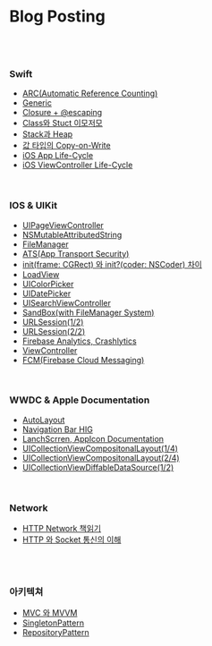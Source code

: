 # Blog Posting





<br/><br/>

### Swift

* [ARC(Automatic Reference Counting)](https://github.com/haha1haka/iOS-Topics/issues/4)
* [Generic](https://github.com/haha1haka/iOS-Topics/issues/21)
* [Closure + @escaping](https://github.com/haha1haka/iOS-Topics/issues/8)
* [Class와 Stuct 이모저모](https://github.com/haha1haka/Tech-Blog/issues/32)
* [Stack과 Heap](https://github.com/haha1haka/Tech-Blog/issues/33)
* [값 타입의 Copy-on-Write](https://github.com/haha1haka/Tech-Blog/issues/34)
* [iOS App Life-Cycle](https://github.com/haha1haka/Tech-Blog/issues/35)
* [iOS ViewController Life-Cycle](https://github.com/haha1haka/Tech-Blog/issues/36)

<br/>

### IOS & UIKit



* [UIPageViewController](https://github.com/haha1haka/iOS-Topics/issues/23)
* [NSMutableAttributedString](https://github.com/haha1haka/iOS-Topics/issues/22)
* [FileManager](https://github.com/haha1haka/iOS-Topics/issues/19)
* [ATS(App Transport Security)](https://github.com/haha1haka/iOS-Topics/issues/28)
* [init(frame: CGRect) 와 init?(coder: NSCoder) 차이](https://github.com/haha1haka/iOS-Topics/issues/27) 
* [LoadView](https://github.com/haha1haka/iOS-Topics/issues/26)
* [UIColorPicker](https://github.com/haha1haka/iOS-Topics/issues/25)
* [UIDatePicker](https://github.com/haha1haka/iOS-Topics/issues/24)
* [UISearchViewController](https://github.com/haha1haka/iOS-Topics/issues/18)
* [SandBox(with FileManager System)](https://github.com/haha1haka/iOS-Topics/issues/16)
* [URLSession(1/2)](https://github.com/haha1haka/iOS-Topics/issues/13)
* [URLSession(2/2)](https://github.com/haha1haka/iOS-Topics/issues/14)
* [Firebase Analytics, Crashlytics](https://github.com/haha1haka/iOS-Topics/issues/15)
* [ViewController](https://github.com/haha1haka/iOS-Topics/issues/6)
* [FCM(Firebase Cloud Messaging)](https://github.com/haha1haka/iOS-Topics/issues/31)



<br/>



### WWDC & Apple Documentation

* [AutoLayout](https://github.com/haha1haka/iOS-Topics/issues/11)
* [Navigation Bar HIG](https://github.com/haha1haka/iOS-Topics/issues/9)
* [LanchScrren, AppIcon Documentation](https://github.com/haha1haka/iOS-Topics/issues/10)
* [UICollectionViewCompositonalLayout(1/4)](https://github.com/haha1haka/iOS-Topics/issues/1)
* [UICollectionViewCompositonalLayout(2/4)](https://github.com/haha1haka/iOS-Topics/issues/2)
* [UICollectionViewDiffableDataSource(1/2)](https://github.com/haha1haka/iOS-Topics/issues/3)

<br/>

### Network

* [HTTP Network 책읽기](https://github.com/haha1haka/iOS-Topics/issues/12)
* [HTTP 와 Socket 통신의 이해](https://github.com/haha1haka/iOS-Topics/issues/17)



<br/><br/>

### 아키텍쳐



* [MVC 와 MVVM](https://github.com/haha1haka/iOS-Topics/issues/29)
* [SingletonPattern](https://github.com/haha1haka/iOS-Topics/issues/30)
* [RepositoryPattern](https://github.com/haha1haka/iOS-Topics/issues/20)







<br/>






